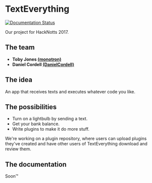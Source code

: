 # TextEverything
[![Documentation Status](https://readthedocs.org/projects/texteverything/badge/?version=latest)](http://texteverything.readthedocs.io/en/latest/?badge=latest)

Our project for HackNotts 2017.

## The team
- **Toby Jones [(monotron)](http://github.com/monotron)**
- **Daniel Cordell [(DanielCordell)](http://github.com/DanielCordell)** 

## The idea
An app that receives texts and executes whatever code you like.

## The possibilities
- Turn on a lightbulb by sending a text.
- Get your bank balance.
- Write plugins to make it do more stuff.

We're working on a plugin repository, where users can upload plugins they've created and have other users of TextEverything download and review them.

## The documentation
Soon™

